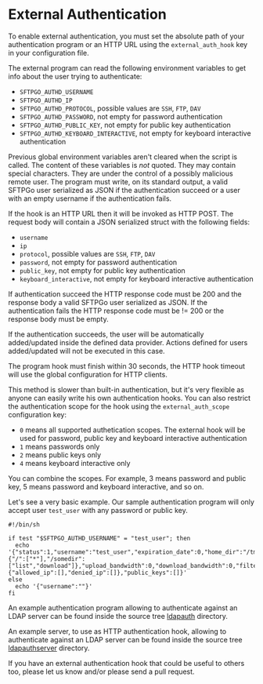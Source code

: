 # External Authentication

To enable external authentication, you must set the absolute path of your authentication program or an HTTP URL using the `external_auth_hook` key in your configuration file.

The external program can read the following environment variables to get info about the user trying to authenticate:

- `SFTPGO_AUTHD_USERNAME`
- `SFTPGO_AUTHD_IP`
- `SFTPGO_AUTHD_PROTOCOL`, possible values are `SSH`, `FTP`, `DAV`
- `SFTPGO_AUTHD_PASSWORD`, not empty for password authentication
- `SFTPGO_AUTHD_PUBLIC_KEY`, not empty for public key authentication
- `SFTPGO_AUTHD_KEYBOARD_INTERACTIVE`, not empty for keyboard interactive authentication

Previous global environment variables aren't cleared when the script is called. The content of these variables is _not_ quoted. They may contain special characters. They are under the control of a possibly malicious remote user.
The program must write, on its standard output, a valid SFTPGo user serialized as JSON if the authentication succeed or a user with an empty username if the authentication fails.

If the hook is an HTTP URL then it will be invoked as HTTP POST. The request body will contain a JSON serialized struct with the following fields:

- `username`
- `ip`
- `protocol`, possible values are `SSH`, `FTP`, `DAV`
- `password`, not empty for password authentication
- `public_key`, not empty for public key authentication
- `keyboard_interactive`, not empty for keyboard interactive authentication

If authentication succeed the HTTP response code must be 200 and the response body a valid SFTPGo user serialized as JSON. If the authentication fails the HTTP response code must be != 200 or the response body must be empty.

If the authentication succeeds, the user will be automatically added/updated inside the defined data provider. Actions defined for users added/updated will not be executed in this case.

The program hook must finish within 30 seconds, the HTTP hook timeout will use the global configuration for HTTP clients.

This method is slower than built-in authentication, but it's very flexible as anyone can easily write his own authentication hooks.
You can also restrict the authentication scope for the hook using the `external_auth_scope` configuration key:

- `0` means all supported authetication scopes. The external hook will be used for password, public key and keyboard interactive authentication
- `1` means passwords only
- `2` means public keys only
- `4` means keyboard interactive only

You can combine the scopes. For example, 3 means password and public key, 5 means password and keyboard interactive, and so on.

Let's see a very basic example. Our sample authentication program will only accept user `test_user` with any password or public key.

```shell
#!/bin/sh

if test "$SFTPGO_AUTHD_USERNAME" = "test_user"; then
  echo '{"status":1,"username":"test_user","expiration_date":0,"home_dir":"/tmp/test_user","uid":0,"gid":0,"max_sessions":0,"quota_size":0,"quota_files":100000,"permissions":{"/":["*"],"/somedir":["list","download"]},"upload_bandwidth":0,"download_bandwidth":0,"filters":{"allowed_ip":[],"denied_ip":[]},"public_keys":[]}'
else
  echo '{"username":""}'
fi
```

An example authentication program allowing to authenticate against an LDAP server can be found inside the source tree [ldapauth](../examples/ldapauth) directory.

An example server, to use as HTTP authentication hook, allowing to authenticate against an LDAP server can be found inside the source tree [ldapauthserver](../examples/ldapauthserver) directory.

If you have an external authentication hook that could be useful to others too, please let us know and/or please send a pull request.
